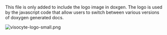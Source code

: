 This file is only added to include the logo image in doxgen.
The logo is used by the javascript code that allow users to switch between
various versions of doxygen generated docs.

![visocyte-logo-small.png](visocyte-logo-small.png)
